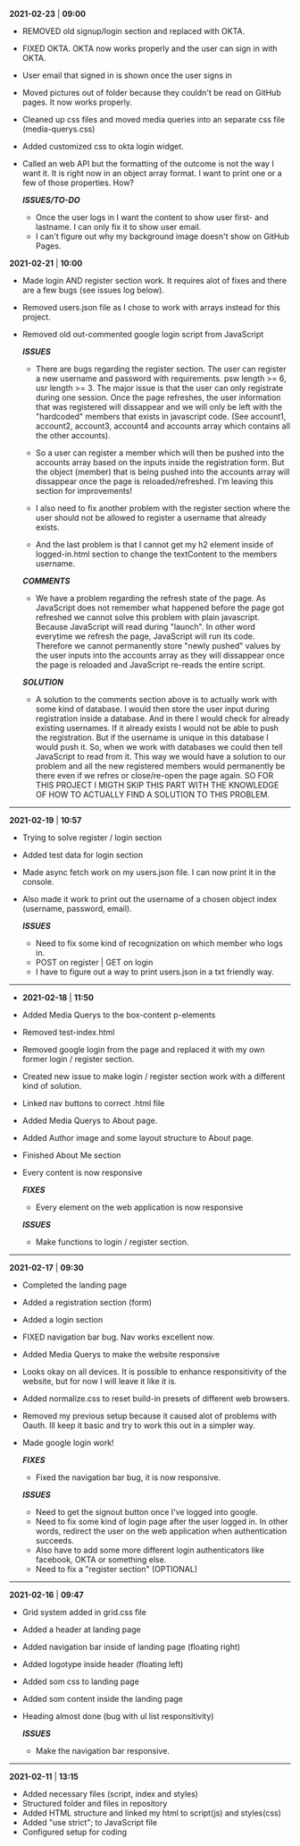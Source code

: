 **2021-02-23** | **09:00**

- REMOVED old signup/login section and replaced with OKTA.
- FIXED OKTA. OKTA now works properly and the user can sign in with OKTA.
- User email that signed in is shown once the user signs in
- Moved pictures out of folder because they couldn't be read on GitHub pages. It now works properly.
- Cleaned up css files and moved media queries into an separate css file (media-querys.css)
- Added customized css to okta login widget.
- Called an web API but the formatting of the outcome is not the way I want it. It is right now in an object array format. I want to print one or a few of those properties. How?

  **_ISSUES/TO-DO_**

  - Once the user logs in I want the content to show user first- and lastname. I can only fix it to show user email.
  - I can't figure out why my background image doesn't show on GitHub Pages.

**2021-02-21** | **10:00**

- Made login AND register section work. It requires alot of fixes and there are a few bugs (see issues log below).
- Removed users.json file as I chose to work with arrays instead for this project.
- Removed old out-commented google login script from JavaScript

  **_ISSUES_**

  - There are bugs regarding the register section. The user can register a new username and password with requirements. psw length >= 6, usr length >= 3. The major issue is that the user can only registrate during one session. Once the page refreshes, the user information that was registered will dissappear and we will only be left with the "hardcoded" members that exists in javascript code. (See account1, account2, account3, account4 and accounts array which contains all the other accounts).

  - So a user can register a member which will then be pushed into the accounts array based on the inputs inside the registration form. But the object (member) that is being pushed into the accounts array will dissappear once the page is reloaded/refreshed. I'm leaving this section for improvements!

  - I also need to fix another problem with the register section where the user should not be allowed to register a username that already exists.

  - And the last problem is that I cannot get my h2 element inside of logged-in.html section to change the textContent to the members username.

  **_COMMENTS_**

  - We have a problem regarding the refresh state of the page. As JavaScript does not remember what happened before the page got refreshed we cannot solve this problem with plain javascript. Because JavaScript will read during "launch". In other word everytime we refresh the page, JavaScript will run its code. Therefore we cannot permanently store "newly pushed" values by the user inputs into the accounts array as they will dissappear once the page is reloaded and JavaScript re-reads the entire script.

  **_SOLUTION_**

  - A solution to the comments section above is to actually work with some kind of database. I would then store the user input during registration inside a database. And in there I would check for already existing usernames. If it already exists I would not be able to push the registration. But if the username is unique in this database I would push it. So, when we work with databases we could then tell JavaScript to read from it. This way we would have a solution to our problem and all the new registered members would permanently be there even if we refres or close/re-open the page again. SO FOR THIS PROJECT I MIGTH SKIP THIS PART WITH THE KNOWLEDGE OF HOW TO ACTUALLY FIND A SOLUTION TO THIS PROBLEM.

---

**2021-02-19** | **10:57**

- Trying to solve register / login section
- Added test data for login section
- Made async fetch work on my users.json file. I can now print it in the console.
- Also made it work to print out the username of a chosen object index (username, password, email).

  **_ISSUES_**

  - Need to fix some kind of recognization on which member who logs in.
  - POST on register | GET on login
  - I have to figure out a way to print users.json in a txt friendly way.

---

- **2021-02-18** | **11:50**

- Added Media Querys to the box-content p-elements
- Removed test-index.html
- Removed google login from the page and replaced it with my own former login / register section.
- Created new issue to make login / register section work with a different kind of solution.
- Linked nav buttons to correct .html file
- Added Media Querys to About page.
- Added Author image and some layout structure to About page.
- Finished About Me section
- Every content is now responsive

  **_FIXES_**

  - Every element on the web application is now responsive

  **_ISSUES_**

  - Make functions to login / register section.

---

**2021-02-17** | **09:30**

- Completed the landing page
- Added a registration section (form)
- Added a login section
- FIXED navigation bar bug. Nav works excellent now.
- Added Media Querys to make the website responsive
- Looks okay on all devices. It is possible to enhance responsitivity of the website, but for now I will leave it like it is.
- Added normalize.css to reset build-in presets of different web browsers.
- Removed my previous setup because it caused alot of problems with Oauth. Ill keep it basic and try to work this out in a simpler way.
- Made google login work!

  **_FIXES_**

  - Fixed the navigation bar bug, it is now responsive.

  **_ISSUES_**

  - Need to get the signout button once I've logged into google.
  - Need to fix some kind of login page after the user logged in. In other words, redirect the user on the web application when authentication succeeds.
  - Also have to add some more different login authenticators like facebook, OKTA or something else.
  - Need to fix a "register section" (OPTIONAL)

---

**2021-02-16** | **09:47**

- Grid system added in grid.css file
- Added a header at landing page
- Added navigation bar inside of landing page (floating right)
- Added logotype inside header (floating left)
- Added som css to landing page
- Added som content inside the landing page
- Heading almost done (bug with ul list responsitivity)

  **_ISSUES_**

  - Make the navigation bar responsive.

---

**2021-02-11** | **13:15**

- Added necessary files (script, index and styles)
- Structured folder and files in repository
- Added HTML structure and linked my html to script(js) and styles(css)
- Added "use strict"; to JavaScript file
- Configured setup for coding
